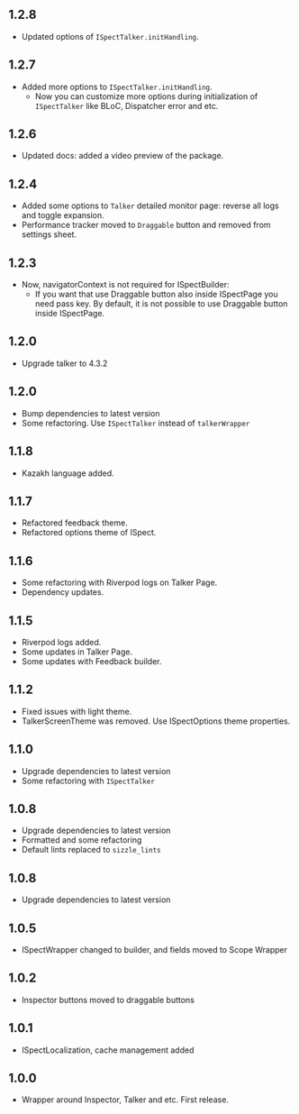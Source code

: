 ## 1.2.8

* Updated options of `ISpectTalker.initHandling`.

## 1.2.7

* Added more options to `ISpectTalker.initHandling`.
   - Now you can customize more options during initialization of `ISpectTalker` like BLoC, Dispatcher error and etc.

## 1.2.6

* Updated docs: added a video preview of the package.

## 1.2.4

* Added some options to `Talker` detailed monitor page: reverse all logs and toggle expansion.
* Performance tracker moved to `Draggable` button and removed from settings sheet.

## 1.2.3

* Now, navigatorContext is not required for ISpectBuilder:
   - If you want that use Draggable button also inside ISpectPage you need pass key. By default, it is not possible to use Draggable button inside ISpectPage.

## 1.2.0

* Upgrade talker to 4.3.2

## 1.2.0

* Bump dependencies to latest version
* Some refactoring. Use `ISpectTalker` instead of `talkerWrapper`

## 1.1.8

* Kazakh language added.

## 1.1.7

* Refactored feedback theme.
* Refactored options theme of ISpect.

## 1.1.6

* Some refactoring with Riverpod logs on Talker Page.
* Dependency updates.

## 1.1.5

* Riverpod logs added.
* Some updates in Talker Page.
* Some updates with Feedback builder.

## 1.1.2

* Fixed issues with light theme.
* TalkerScreenTheme was removed. Use ISpectOptions theme properties.

## 1.1.0

* Upgrade dependencies to latest version
* Some refactoring with `ISpectTalker`

## 1.0.8

* Upgrade dependencies to latest version
* Formatted and some refactoring
* Default lints replaced to `sizzle_lints`

## 1.0.8

* Upgrade dependencies to latest version

## 1.0.5

* ISpectWrapper changed to builder, and fields moved to Scope Wrapper

## 1.0.2

* Inspector buttons moved to draggable buttons

## 1.0.1

* ISpectLocalization, cache management added

## 1.0.0

* Wrapper around Inspector, Talker and etc. First release.
